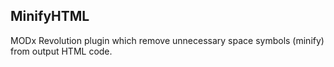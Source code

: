 ## MinifyHTML

MODx Revolution plugin which remove unnecessary space symbols (minify) from output HTML code.  